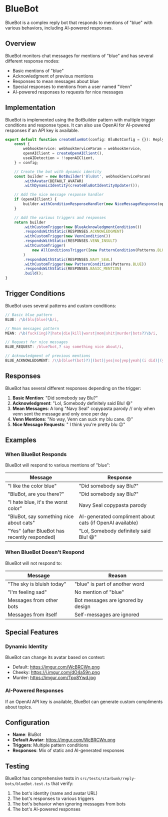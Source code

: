 # BlueBot

BlueBot is a complex reply bot that responds to mentions of "blue" with various behaviors, including AI-powered responses.

## Overview

BlueBot monitors chat messages for mentions of "blue" and has several different response modes:

- Basic mentions of "blue"
- Acknowledgment of previous mentions
- Responses to mean messages about blue
- Special responses to mentions from a user named "Venn"
- AI-powered responses to requests for nice messages

## Implementation

BlueBot is implemented using the BotBuilder pattern with multiple trigger conditions and response types. It can also use OpenAI for AI-powered responses if an API key is available.

```typescript
export default function createBlueBot(config: BluBotConfig = {}): ReplyBot {
	const {
		webhookService: webhookServiceParam = webhookService,
		openAIClient = createOpenAIClient(),
		useAIDetection = !!openAIClient,
	} = config;

	// Create the bot with dynamic identity
	const builder = new BotBuilder('BluBot', webhookServiceParam)
		.withAvatar(DEFAULT_AVATAR)
		.withDynamicIdentity(createBluBotIdentityUpdater());

	// Add the nice message response handler
	if (openAIClient) {
		builder.withConditionResponseHandler(new NiceMessageResponse(openAIClient));
	}

	// Add the various triggers and responses
	return builder
		.withCustomTrigger(new BlueAcknowledgmentCondition())
		.respondsWithStatic(RESPONSES.ACKNOWLEDGMENT)
		.withCustomTrigger(new VennCondition())
		.respondsWithStatic(RESPONSES.VENN_INSULT)
		.withCustomTrigger(
			new AllConditionsTrigger([new PatternCondition(Patterns.BLUE), new PatternCondition(Patterns.MEAN)]),
		)
		.respondsWithStatic(RESPONSES.NAVY_SEAL)
		.withCustomTrigger(new PatternCondition(Patterns.BLUE))
		.respondsWithStatic(RESPONSES.BASIC_MENTION)
		.build();
}
```

## Trigger Conditions

BlueBot uses several patterns and custom conditions:

```typescript
// Basic blue pattern
BLUE: /\b(blu|blue)\b/i,

// Mean messages pattern
MEAN: /\b(fuck(ing)?|hate|die|kill|worst|mom|shit|murder|bots?)\b/i,

// Request for nice messages
BLUE_REQUEST: /blue?bot,? say something nice about/i,

// Acknowledgment of previous mentions
BLUE_ACKNOWLEDGMENT: /\\b(blue?(bot)?)|(bot)|yes|no|yep|yeah|(i did)|(you got it)|(sure did)\b\b/i,
```

## Responses

BlueBot has several different responses depending on the trigger:

1. **Basic Mention**: "Did somebody say Blu?"
2. **Acknowledgment**: "Lol, Somebody definitely said Blu! :smile:"
3. **Mean Messages**: A long "Navy Seal" copypasta parody // only when venn sent the message and only once per day
4. **Venn Mentions**: "No way, Venn can suck my blu cane. :unamused:"
5. **Nice Message Requests**: "<name> I think you're pretty blu :wink:"

## Examples

### When BlueBot Responds

BlueBot will respond to various mentions of "blue":

| Message                                      | Response                                                 |
| -------------------------------------------- | -------------------------------------------------------- |
| "I like the color blue"                      | "Did somebody say Blu?"                                  |
| "BluBot, are you there?"                     | "Did somebody say Blu?"                                  |
| "I hate blue, it's the worst color"          | Navy Seal copypasta parody                               |
| "BluBot, say something nice about cats"      | AI-generated compliment about cats (if OpenAI available) |
| "Yes" (after BlueBot has recently responded) | "Lol, Somebody definitely said Blu! :smile:"             |

### When BlueBot Doesn't Respond

BlueBot will not respond to:

| Message                   | Reason                             |
| ------------------------- | ---------------------------------- |
| "The sky is bluish today" | "blue" is part of another word     |
| "I'm feeling sad"         | No mention of "blue"               |
| Messages from other bots  | Bot messages are ignored by design |
| Messages from itself      | Self-messages are ignored          |

## Special Features

### Dynamic Identity

BlueBot can change its avatar based on context:

- Default: https://imgur.com/WcBRCWn.png
- Cheeky: https://i.imgur.com/dO4a59n.png
- Murder: https://imgur.com/Tpo8Ywd.jpg

### AI-Powered Responses

If an OpenAI API key is available, BlueBot can generate custom compliments about topics.

## Configuration

- **Name**: BluBot
- **Default Avatar**: https://imgur.com/WcBRCWn.png
- **Triggers**: Multiple pattern conditions
- **Responses**: Mix of static and AI-generated responses

## Testing

BlueBot has comprehensive tests in `src/tests/starbunk/reply-bots/blueBot.test.ts` that verify:

1. The bot's identity (name and avatar URL)
2. The bot's responses to various triggers
3. The bot's behavior when ignoring messages from bots
4. The bot's AI-powered responses
